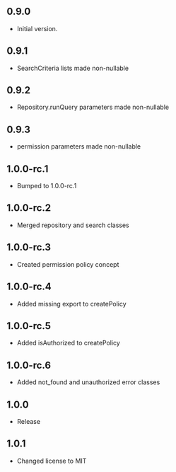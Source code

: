 ## 0.9.0

- Initial version.

## 0.9.1

- SearchCriteria lists made non-nullable

## 0.9.2

- Repository.runQuery parameters made non-nullable

## 0.9.3

- permission parameters made non-nullable

## 1.0.0-rc.1

- Bumped to 1.0.0-rc.1

## 1.0.0-rc.2

- Merged repository and search classes

## 1.0.0-rc.3

- Created permission policy concept

## 1.0.0-rc.4

- Added missing export to createPolicy

## 1.0.0-rc.5

- Added isAuthorized to createPolicy

## 1.0.0-rc.6

- Added not_found and unauthorized error classes

## 1.0.0

- Release

## 1.0.1

- Changed license to MIT